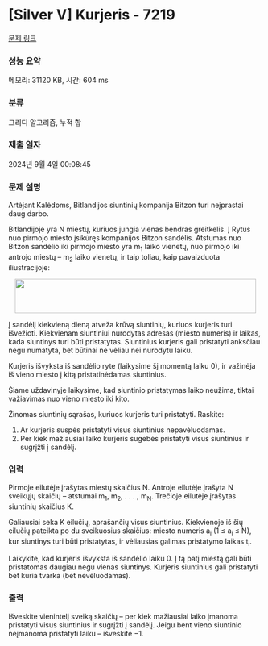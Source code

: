 # [Silver V] Kurjeris - 7219 

[문제 링크](https://www.acmicpc.net/problem/7219) 

### 성능 요약

메모리: 31120 KB, 시간: 604 ms

### 분류

그리디 알고리즘, 누적 합

### 제출 일자

2024년 9월 4일 00:08:45

### 문제 설명

<p>Artėjant Kalėdoms, Bitlandijos siuntinių kompanija Bitzon turi neįprastai daug darbo.</p>

<p>Bitlandijoje yra N miestų, kuriuos jungia vienas bendras greitkelis. Į Rytus nuo pirmojo miesto įsikūręs kompanijos Bitzon sandėlis. Atstumas nuo Bitzon sandėlio iki pirmojo miesto yra m<sub>1</sub> laiko vienetų, nuo pirmojo iki antrojo miestų – m<sub>2</sub> laiko vienetų, ir taip toliau, kaip pavaizduota iliustracijoje:</p>

<p style="text-align: center;"><img alt="" src="https://upload.acmicpc.net/4f5cb26d-9d2f-498f-a239-d12c24f753ea/-/preview/" style="width: 479px; height: 68px;"></p>

<p>Į sandėlį kiekvieną dieną atveža krūvą siuntinių, kuriuos kurjeris turi išvežioti. Kiekvienam siuntiniui nurodytas adresas (miesto numeris) ir laikas, kada siuntinys turi būti pristatytas. Siuntinius kurjeris gali pristatyti anksčiau negu numatyta, bet būtinai ne vėliau nei nurodytu laiku.</p>

<p>Kurjeris išvyksta iš sandėlio ryte (laikysime šį momentą laiku 0), ir važinėja iš vieno miesto į kitą pristatinėdamas siuntinius.</p>

<p>Šiame uždavinyje laikysime, kad siuntinio pristatymas laiko neužima, tiktai važiavimas nuo vieno miesto iki kito.</p>

<p>Žinomas siuntinių sąrašas, kuriuos kurjeris turi pristatyti. Raskite:</p>

<ol>
	<li>Ar kurjeris suspės pristatyti visus siuntinius nepavėluodamas.</li>
	<li>Per kiek mažiausiai laiko kurjeris sugebės pristatyti visus siuntinius ir sugrįžti į sandėlį.</li>
</ol>

### 입력 

 <p>Pirmoje eilutėje įrašytas miestų skaičius N. Antroje eilutėje įrašyta N sveikųjų skaičių – atstumai m<sub>1</sub>, m<sub>2</sub>, . . . , m<sub>N</sub>. Trečioje eilutėje įrašytas siuntinių skaičius K.</p>

<p>Galiausiai seka K eilučių, aprašančių visus siuntinius. Kiekvienoje iš šių eilučių pateikta po du sveikuosius skaičius: miesto numeris a<sub>i</sub> (1 ≤ a<sub>i</sub> ≤ N), kur siuntinys turi būti pristatytas, ir vėliausias galimas pristatymo laikas t<sub>i</sub>.</p>

<p>Laikykite, kad kurjeris išvyksta iš sandėlio laiku 0. Į tą patį miestą gali būti pristatomas daugiau negu vienas siuntinys. Kurjeris siuntinius gali pristatyti bet kuria tvarka (bet nevėluodamas).</p>

### 출력 

 <p>Išveskite vienintelį sveiką skaičių – per kiek mažiausiai laiko įmanoma pristatyti visus siuntinius ir sugrįžti į sandėlį. Jeigu bent vieno siuntinio neįmanoma pristatyti laiku – išveskite −1.</p>

